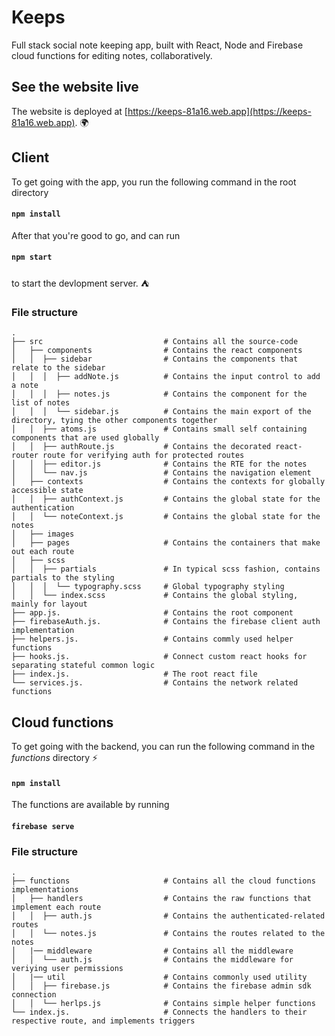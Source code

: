 # Keeps

Full stack social note keeping app, built with React, Node and Firebase cloud functions for editing notes, collaboratively.

## See the website live

The website is deployed at [https://keeps-81a16.web.app](https://keeps-81a16.web.app). :earth_africa:

## Client

To get going with the app, you run the following command in the root directory

#### `npm install`

After that you're good to go, and can run

#### `npm start`

to start the devlopment server. :tent:

### File structure

    .
    ├── src                           # Contains all the source-code
    │   ├── components                # Contains the react components
    │   │  ├── sidebar                # Contains the components that relate to the sidebar
    │   │  │  ├── addNote.js          # Contains the input control to add a note
    │   │  │  ├── notes.js            # Contains the component for the list of notes
    │   │  │  └── sidebar.js          # Contains the main export of the directory, tying the other components together
    │   │  ├── atoms.js               # Contains small self containing components that are used globally
    │   │  ├── authRoute.js           # Contains the decorated react-router route for verifying auth for protected routes
    │   │  ├── editor.js              # Contains the RTE for the notes
    │   │  └── nav.js                 # Contains the navigation element
    │   ├── contexts                  # Contains the contexts for globally accessible state
    │   │  ├── authContext.js         # Contains the global state for the authentication
    │   │  └── noteContext.js         # Contains the global state for the notes
    │   ├── images
    │   ├── pages                     # Contains the containers that make out each route
    │   ├── scss
    │   │  ├── partials               # In typical scss fashion, contains partials to the styling
    │   │  │  └── typography.scss     # Global typography styling
    │   │  └── index.scss             # Contains the global styling, mainly for layout
    ├── app.js.                       # Contains the root component
    ├── firebaseAuth.js.              # Contains the firebase client auth implementation
    ├── helpers.js.                   # Contains commly used helper functions
    ├── hooks.js.                     # Connect custom react hooks for separating stateful common logic
    ├── index.js.                     # The root react file
    └── services.js.                  # Contains the network related functions

## Cloud functions

To get going with the backend, you can run the following command in the _functions_ directory :zap:

#### `npm install`

The functions are available by running

#### `firebase serve`

### File structure

    .
    ├── functions                     # Contains all the cloud functions implementations
    │   ├── handlers                  # Contains the raw functions that implement each route
    │   │  ├── auth.js                # Contains the authenticated-related routes
    │   │  └── notes.js               # Contains the routes related to the notes
    │   |── middleware                # Contains all the middleware
    │   │  └── auth.js                # Contains the middleware for veriying user permissions
    │   |── util                      # Contains commonly used utility
    │   │  ├── firebase.js            # Contains the firebase admin sdk connection
    │   │  └── herlps.js              # Contains simple helper functions
    └── index.js.                     # Connects the handlers to their respective route, and implements triggers
